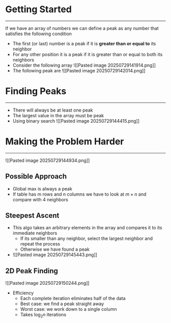 # Getting Started
----
If we have an array of numbers we can define a peak as any number that satisfies the following condition
- The first (or last) number is a peak if it is **greater than or equal to** its neighbor
- For any other position it is a peak if it is greater than or equal to both its neighbors
- Consider the following array
![[Pasted image 20250729141914.png]]
- The following peak are
![[Pasted image 20250729142014.png]]

# Finding Peaks
----
- There will always be at least one peak 
- The largest value in the array must be peak
- Using binary search
![[Pasted image 20250729144415.png]]

# Making the Problem Harder
----
![[Pasted image 20250729144934.png]]

## Possible Approach 
- Global max is always a peak
- If table has m rows and n columns we have to look at $m\times n$ and compare with 4 neighbors

## Steepest Ascent
- This algo takes an arbitrary elements in the array and compares it to its immediate neighbors
	- If its smaller than any neighbor, select the largest neighbor and repeat the process
	- Otherwise we have found a peak
- ![[Pasted image 20250729145443.png]]

## 2D Peak Finding
![[Pasted image 20250729150244.png]]
- Efficiency
	- Each complete iteration eliminates half of the data
	- Best case: we find a peak straight away
	- Worst case: we work down to a single column
	- Takes $\log_{2}n$ iterations